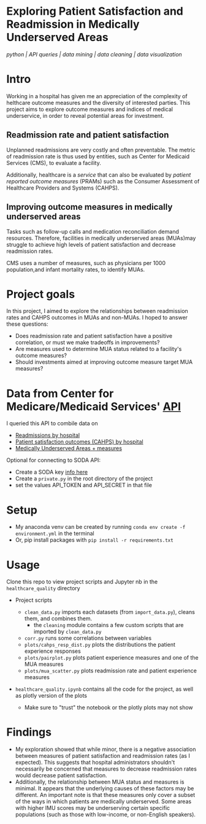 # Exploring Patient Satisfaction and Readmission in Medically Underserved Areas

*python | API queries | data mining | data cleaning | data visualization*


# Intro

Working in a hospital has given me an appreciation of the complexity of helthcare outcome measures and the diversity of interested parties. This project aims to explore outcome measures and indices of medical underservice, in order to reveal potential areas for investment. 

## Readmission rate and patient satisfaction 

Unplanned readmissions are very costly and often preventable. The metric of readmission rate is thus used by entities, such as Center for Medicaid Services (CMS), to evaluate a facility. 

Additionally, healthcare is a *service* that can also be evaluated by *patient reported outcome measures* (PRAMs) such as the Consumer Assessment of Healthcare Providers and Systems (CAHPS). 

## Improving outcome measures in medically underserved areas

Tasks such as follow-up calls and medication reconciliation demand resources. Therefore, facilities in medically underserved areas (MUAs)may struggle to achieve high levels of patient satisfaction and decrease readmission rates.

CMS uses a number of measures, such as physicians per 1000 population,and infant mortality rates, to identify MUAs. 

# Project goals

In this project, I aimed to explore the relationships between readmission rates and CAHPS outcomes in MUAs and non-MUAs. I hoped to answer these questions:

- Does readmission rate and patient satisfaction have a positive correlation, or must we make tradeoffs in improvements?
- Are measures used to determine MUA status related to a facility's outcome measures? 
- Should investments aimed at improving outcome measure target MUA measures? 


# Data from Center for Medicare/Medicaid Services' [API](https://dev.socrata.com) 
I queried this API to combile data 
 on 
 - [Readmissions by hospital](https://data.medicare.gov/Hospital-Compare/Unplanned-Hospital-Visits-Hospital/632h-zaca
)
- [Patient satisfaction outcomes (CAHPS) by hospital](https://data.medicare.gov/Hospital-Compare/Outpatient-and-Ambulatory-Surgery-Consumer-Assessm/yizn-abxn
)
- [Medically Underserved Areas + measures](https://bhw.hrsa.gov/shortage-designation)




Optional for connecting to SODA API: 
- Create a SODA key [info here](https://dev.socrata.com/docs/app-tokens.html)
- Create a `private.py` in the root directory of the project
- set the values API_TOKEN and API_SECRET in that file


# Setup

- My anaconda venv can be created by running  `conda env create -f environment.yml` in the terminal
- Or, pip install packages with `pip install -r requirements.txt`

# Usage

Clone this repo to view project scripts and Jupyter nb in the `healthcare_quality` directory

- Project scripts 
    - `clean_data.py` imports each datasets (from `import_data.py`), cleans them, and combines them. 
        - the `cleaning` module contains a few custom scripts that are imported by `clean_data.py`
    - `corr.py` runs some correlations between variables
    - `plots/cahps_resp_dist.py` plots the distributions the patient experience responses 
    - `plots/pairplot.py` plots patient experience measures and one of the MUA measures
    - `plots/mua_scatter.py` plots readmission rate and patient experience measures

- `healthcare_quality.ipynb` contains all the code for the project, as well as plotly version of the plots
    -  Make sure to "trust" the notebook or the plotly plots may not show


# Findings

- My exploration showed that while minor, there is a negative association between measures of patient satisfaction and readmission rates (as I expected). This suggests that hospital administrators shouldn't necessarily be concerned that measures to decrease readmission rates would decrease patient satisfaction.
- Additionally, the relationship between MUA status and measures is minimal. It appears that the underlying causes of these factors may be different. An important note is that these measures only cover a subset of the ways in which patients are medically underserved. Some areas with higher IMU scores may be underserving certain specific populations (such as those with low-income, or non-English speakers).
